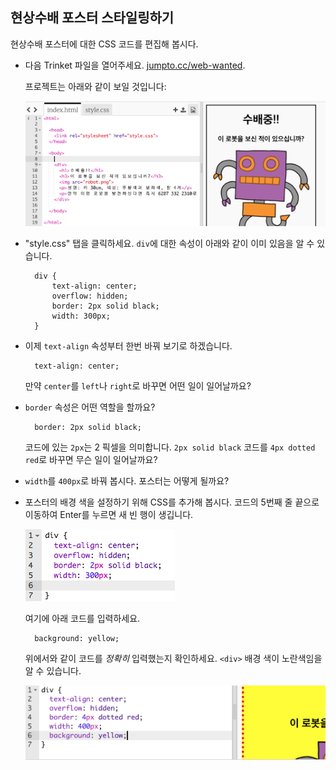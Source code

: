 ## 현상수배 포스터 스타일링하기

현상수배 포스터에 대한 CSS 코드를 편집해 봅시다.

+ 다음 Trinket 파일을 열어주세요. <a target="_blank" href="http://jumpto.cc/web-wanted">jumpto.cc/web-wanted</a>.
    
    프로젝트는 아래와 같이 보일 것입니다:
    
    ![스크린샷](images/wanted-starter.png)

+ "style.css" 탭을 클릭하세요. `div`에 대한 속성이 아래와 같이 이미 있음을 알 수 있습니다.
    
        div {
            text-align: center;
            overflow: hidden;
            border: 2px solid black;
            width: 300px;
        }   
        

+ 이제 `text-align` 속성부터 한번 바꿔 보기로 하겠습니다.
    
        text-align: center;
        
    
    만약 `center`를 `left`나 `right`로 바꾸면 어떤 일이 일어날까요?

+ `border` 속성은 어떤 역할을 할까요?
    
        border: 2px solid black;
        
    
    코드에 있는 `2px`는 2 픽셀을 의미합니다. `2px solid black` 코드를 `4px dotted red`로 바꾸면 무슨 일이 일어날까요?

+ `width`를 `400px`로 바꿔 봅시다. 포스터는 어떻게 될까요?

+ 포스터의 배경 색을 설정하기 위해 CSS를 추가해 봅시다. 코드의 5번째 줄 끝으로 이동하여 Enter를 누르면 새 빈 행이 생깁니다.
    
    ![스크린샷](images/wanted-newline.png)
    
    여기에 아래 코드를 입력하세요.
    
        background: yellow;
        
    
    위에서와 같이 코드를 *정확히* 입력했는지 확인하세요. `<div>` 배경 색이 노란색임을 알 수 있습니다.
    
    ![스크린샷](images/wanted-background.png)